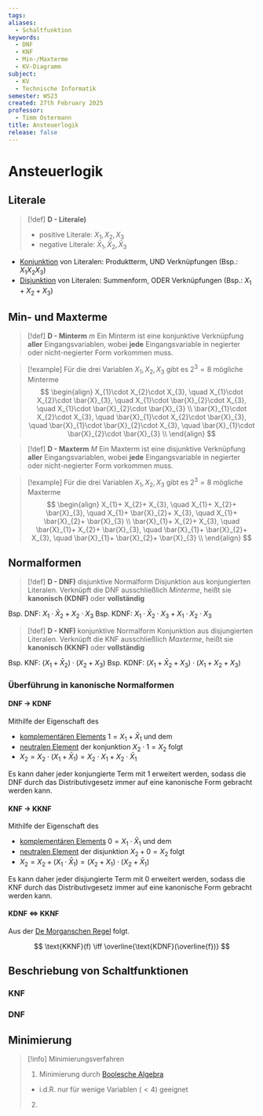 ```yaml
---
tags: 
aliases:
  - Schaltfunktion
keywords:
  - DNF
  - KNF
  - Min-/Maxterme
  - KV-Diagramm
subject:
  - KV
  - Technische Informatik
semester: WS23
created: 27th February 2025
professor:
  - Timm Ostermann
title: Ansteuerlogik
release: false
---
```


# Ansteuerlogik

## Literale

> [!def] **D - Literale)** 
> - positive Literale: $X_{1}, X_{2}, X_{3}$
> - negative Literale: $\bar{X}_{1}, \bar{X}_{2}, \bar{X}_{3}$

- [Konjunktion](../Mathematik/Logik/Junktor.md#Konjunktion) von Literalen: Produktterm, UND Verknüpfungen (Bsp.: $X_{1}X_{2}X_{3}$)
- [Disjunktion](../Mathematik/Logik/Junktor.md#Disjunktion) von Literalen: Summenform, ODER Verknüpfungen (Bsp.: $X_{1}+X_{2}+X_{3}$)

## Min- und Maxterme

> [!def] **D - Minterm** $m$
>  Ein Minterm ist eine konjunktive Verknüpfung **aller** Eingangsvariablen, wobei **jede** Eingangsvariable in negierter oder nicht-negierter Form vorkommen muss.


 > [!example] Für die drei Variablen $X_{1},X_{2},X_{3}$ gibt es $2^{3}=8$ mögliche Minterme
 > $$
> \begin{align}
> X_{1}\cdot X_{2}\cdot X_{3}, \quad X_{1}\cdot X_{2}\cdot \bar{X}_{3}, \quad X_{1}\cdot \bar{X}_{2}\cdot X_{3}, \quad X_{1}\cdot \bar{X}_{2}\cdot \bar{X}_{3} \\
> \bar{X}_{1}\cdot X_{2}\cdot X_{3}, \quad \bar{X}_{1}\cdot X_{2}\cdot \bar{X}_{3}, \quad \bar{X}_{1}\cdot \bar{X}_{2}\cdot X_{3}, \quad \bar{X}_{1}\cdot \bar{X}_{2}\cdot \bar{X}_{3} \\
\end{align}
> $$

> [!def] **D - Maxterm** $M$
>  Ein Maxterm ist eine disjunktive Verknüpfung **aller** Eingangsvariablen, wobei **jede** Eingangsvariable in negierter oder nicht-negierter Form vorkommen muss.

 > [!example] Für die drei Variablen $X_{1},X_{2},X_{3}$ gibt es $2^{3}=8$ mögliche Maxterme
 > $$
> \begin{align}
> X_{1}+ X_{2}+ X_{3}, \quad X_{1}+ X_{2}+ \bar{X}_{3}, \quad X_{1}+ \bar{X}_{2}+ X_{3}, \quad X_{1}+ \bar{X}_{2}+ \bar{X}_{3} \\
> \bar{X}_{1}+ X_{2}+ X_{3}, \quad \bar{X}_{1}+ X_{2}+ \bar{X}_{3}, \quad \bar{X}_{1}+ \bar{X}_{2}+ X_{3}, \quad \bar{X}_{1}+ \bar{X}_{2}+ \bar{X}_{3} \\
\end{align}
> $$

## Normalformen

> [!def] **D - DNF)** disjunktive Normalform
> Disjunktion aus konjungierten Literalen. Verknüpft die DNF ausschließlich *Minterme*, heißt sie **kanonisch (KDNF)** oder **vollständig**

Bsp. DNF: $X_{1}\cdot \bar{X}_{2} + X_{2}\cdot X_{3}$
Bsp. KDNF: $X_{1}\cdot \bar{X}_{2} \cdot X_{3} + X_{1}\cdot X_{2}\cdot X_{3}$

> [!def] **D - KNF)** konjunktive Normalform 
> Konjunktion aus disjungierten Literalen. Verknüpft die KNF ausschließlich *Maxterme*, heißt sie **kanonisch (KKNF)** oder **vollständig**

Bsp. KNF: $(X_{1} + \bar{X}_{2}) \cdot (X_{2} + X_{3})$
Bsp. KDNF: $(X_{1} + \bar{X}_{2} + X_{3}) \cdot (X_{1}+ X_{2}+ X_{3})$

### Überführung in kanonische Normalformen

#### DNF $\to$ KDNF

Mithilfe der Eigenschaft des
- [komplementären Elements](../Mathematik/Algebra/Boolesche%20Algebra.md#^BOOL) $1= X_{1} + \bar{X}_{1}$ und dem
- [neutralen Element](../Mathematik/Algebra/Boolesche%20Algebra.md#^BOOL) der konjunktion $X_{2} \cdot 1 = X_{2}$ folgt
- $X_{2} = X_{2}\cdot(X_{1}+\bar{X}_{1}) = X_{2}\cdot X_{1} + X_{2} \cdot \bar{X}_{1}$

Es kann daher jeder konjungierte Term mit $1$ erweitert werden, sodass die DNF durch das Distributivgesetz immer auf eine kanonische Form gebracht werden kann.

#### KNF $\to$ KKNF

Mithilfe der Eigenschaft des

- [komplementären Elements](../Mathematik/Algebra/Boolesche%20Algebra.md#^BOOL) $0= X_{1} \cdot \bar{X}_{1}$ und dem
- [neutralen Element](../Mathematik/Algebra/Boolesche%20Algebra.md#^BOOL) der disjunktion $X_{2} + 0 = X_{2}$ folgt
- $X_{2} = X_{2} + (X_{1}\cdot\bar{X}_{1}) = (X_{2} + X_{1}) \cdot (X_{2} + \bar{X}_{1})$

Es kann daher jeder disjungierte Term mit $0$ erweitert werden, sodass die KNF durch das Distributivgesetz immer auf eine kanonische Form gebracht werden kann.

#### KDNF $\iff$ KKNF

Aus der [De Morganschen Regel](../Mathematik/Algebra/Boolesche%20Algebra.md#Rechenregeln) folgt.

$$ \text{KKNF}(f) \iff \overline{\text{KDNF}(\overline{f})} $$

## Beschriebung von Schaltfunktionen

### KNF

### DNF

## Minimierung

> [!info] Minimierungsverfahren
> 1. Minimierung durch [Boolesche Algebra](../Mathematik/Algebra/Boolesche%20Algebra.md) 
>   - i.d.R. nur für wenige Variablen ($< 4$) geeignet
> 2.

